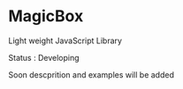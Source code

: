 # MagicBox
Light weight JavaScript Library 

Status : Developing

Soon descprition and examples will be added

